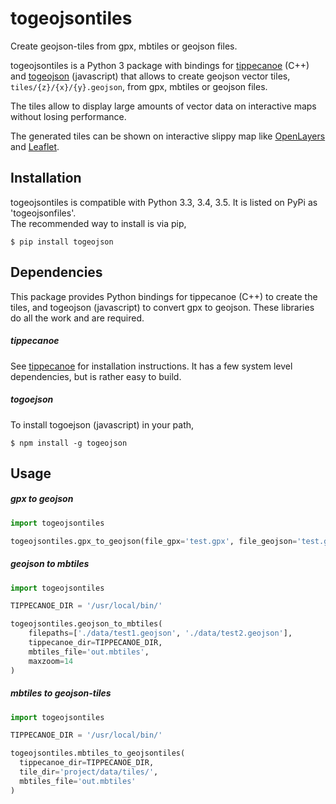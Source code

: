 # togeojsontiles
Create geojson-tiles from gpx, mbtiles or geojson files.

togeojsontiles is a Python 3 package with bindings for [tippecanoe](https://github.com/mapbox/tippecanoe) (C++) and [togeojson](https://github.com/mapbox/togeojson) (javascript) 
that allows to create geojson vector tiles, `tiles/{z}/{x}/{y}.geojson`, from gpx, mbtiles or geojson files.  

The tiles allow to display large amounts of vector data on interactive maps without losing performance. 

The generated tiles can be shown on interactive slippy map like [OpenLayers](https://github.com/openlayers/ol3) and [Leaflet](https://github.com/Leaflet/Leaflet).

## Installation
togeojsontiles is compatible with Python 3.3, 3.4, 3.5. It is listed on PyPi as 'togeojsonfiles'.  
The recommended way to install is via pip,
```
$ pip install togeojson
```

## Dependencies 
This package provides Python bindings for tippecanoe (C++) to create the tiles, and togeojson (javascript) to convert gpx to geojson.
These libraries do all the work and are required.

##### tippecanoe
See [tippecanoe](https://github.com/mapbox/tippecanoe) for installation instructions. It has a few system level dependencies, but is rather easy to build.

##### togoejson
To install togoejson (javascript) in your path,
```
$ npm install -g togeojson
```

## Usage
##### gpx to geojson
```python
import togeojsontiles

togeojsontiles.gpx_to_geojson(file_gpx='test.gpx', file_geojson='test.geojson')
```

##### geojson to mbtiles
```python
import togeojsontiles

TIPPECANOE_DIR = '/usr/local/bin/'

togeojsontiles.geojson_to_mbtiles(
    filepaths=['./data/test1.geojson', './data/test2.geojson'],
    tippecanoe_dir=TIPPECANOE_DIR,
    mbtiles_file='out.mbtiles',
    maxzoom=14
)
```

##### mbtiles to geojson-tiles
```python
import togeojsontiles

TIPPECANOE_DIR = '/usr/local/bin/'

togeojsontiles.mbtiles_to_geojsontiles(
  tippecanoe_dir=TIPPECANOE_DIR, 
  tile_dir='project/data/tiles/', 
  mbtiles_file='out.mbtiles'
)
```
